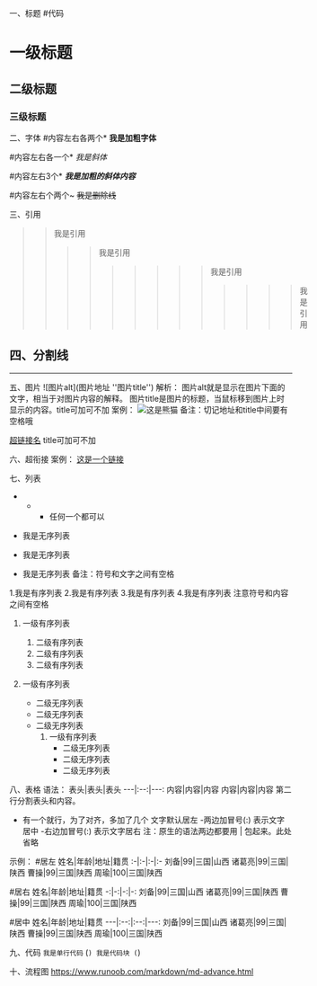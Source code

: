 一、标题
#代码
# 一级标题
## 二级标题
### 三级标题

二、字体
#内容左右各两个*
**我是加粗字体**

 #内容左右各一个*
 *我是斜体*
 
 #内容左右3个*
***我是加粗的斜体内容***

#内容左右个两个~
~~我是删除线~~

三、引用
>>我是引用
>>>>我是引用
>>>>>>>>>我是引用
>>>>>>>>>>>>>我是引用

四、分割线
---
*****

五、图片
![图片alt](图片地址 ''图片title'')
解析：
图片alt就是显示在图片下面的文字，相当于对图片内容的解释。
图片title是图片的标题，当鼠标移到图片上时显示的内容。title可加可不加
案例：
![这是熊猫](https://gimg2.baidu.com/image_search/src=http%3A%2F%2Fimgdifang.gmw.cn%2Fattachement%2Fjpg%2Fsite2%2F20220717%2F18c04d00990c243e0e4057.jpg&refer=http%3A%2F%2Fimgdifang.gmw.cn&app=2002&size=f9999,10000&q=a80&n=0&g=0n&fmt=auto?sec=1660706725&t=1ae71c3e730ac697cd29ee1d24722960 "熊猫")
备注：切记地址和title中间要有空格哦

[超链接名](超链接地址 "超链接title")
title可加可不加

六、超衔接
案例：
[这是一个链接](http://www.baidu.com "百度首页")

七、列表
 + - * 任何一个都可以
 - 我是无序列表
 + 我是无序列表
 * 我是无序列表
 备注：符号和文字之间有空格
 
1.我是有序列表
2.我是有序列表
3.我是有序列表
4.我是有序列表
注意符号和内容之间有空格

1. 一级有序列表
   1. 二级有序列表
   2. 二级有序列表
   3. 二级有序列表
  
1. 一级有序列表
   * 二级无序列表
   * 二级无序列表
   * 二级无序列表
      1. 一级有序列表
         * 二级无序列表
         * 二级无序列表
         * 二级无序列表

八、表格
语法：
表头|表头|表头
---|:--:|---:
内容|内容|内容
内容|内容|内容
第二行分割表头和内容。
- 有一个就行，为了对齐，多加了几个
文字默认居左
-两边加冒号(:) 表示文字居中
-右边加冒号(:) 表示文字居右
注：原生的语法两边都要用 | 包起来。此处省略

示例：
#居左
姓名|年龄|地址|籍贯
:-|:-|:-|:-
刘备|99|三国|山西
诸葛亮|99|三国|陕西
曹操|99|三国|陕西
周瑜|100|三国|陕西

#居右
姓名|年龄|地址|籍贯
-:|-:|-:|-:
刘备|99|三国|山西
诸葛亮|99|三国|陕西
曹操|99|三国|陕西
周瑜|100|三国|陕西

#居中
姓名|年龄|地址|籍贯
---|:--:|:--:|---:
刘备|99|三国|山西
诸葛亮|99|三国|陕西
曹操|99|三国|陕西
周瑜|100|三国|陕西

九、代码
`我是单行代码`
(```)
我是代码块
(```)

十、流程图
https://www.runoob.com/markdown/md-advance.html

